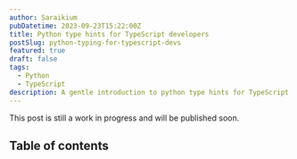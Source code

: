 ```yaml
---
author: Saraikium
pubDatetime: 2023-09-23T15:22:00Z
title: Python type hints for TypeScript developers
postSlug: python-typing-for-typescript-devs
featured: true
draft: false
tags:
  - Python
  - TypeScript
description: A gentle introduction to python type hints for TypeScript developers.
---
```


This post is still a work in progress and will be published soon.

## Table of contents
